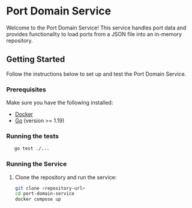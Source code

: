 # Port Domain Service

Welcome to the Port Domain Service! This service handles port data and provides functionality to load ports from a JSON file into an in-memory repository.

## Getting Started

Follow the instructions below to set up and test the Port Domain Service.

### Prerequisites

Make sure you have the following installed:

- [Docker](https://www.docker.com/)
- [Go](https://golang.org/) (version >= 1.19)

### Running the tests

```bash
   go test ./...
```

### Running the Service

1. Clone the repository and run the service:

   ```bash
   git clone <repository-url>
   cd port-domain-service
   docker compose up
   ```
